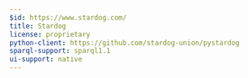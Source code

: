 ```yaml
---
$id: https://www.stardog.com/
title: Stardog
license: proprietary
python-client: https://github.com/stardog-union/pystardog
sparql-support: sparql1.1
ui-support: native
---
```

